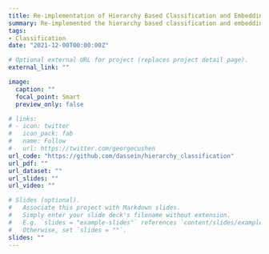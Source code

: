 ```yaml
---
title: Re-implementation of Hierarchy Based Classification and Embedding Method
summary: Re-implemented the hierarchy based classification and embedding method for encoding of categories to decrease average hierarchical distance at top 1 by 3%, and that at top 5 by 10% on our [VIPER-FoodNet dataset](https://lorenz.ecn.purdue.edu/~vfn/) with 82 food categories, 15 thousand images.
tags:
- Classification
date: "2021-12-00T00:00:00Z"

# Optional external URL for project (replaces project detail page).
external_link: ""

image:
  caption: ""
  focal_point: Smart
  preview_only: false

# links:
# - icon: twitter
#   icon_pack: fab
#   name: Follow
#   url: https://twitter.com/georgecushen
url_code: "https://github.com/dassein/hierarchy_classification"
url_pdf: ""
url_dataset: ""
url_slides: ""
url_video: ""

# Slides (optional).
#   Associate this project with Markdown slides.
#   Simply enter your slide deck's filename without extension.
#   E.g. `slides = "example-slides"` references `content/slides/example-slides.md`.
#   Otherwise, set `slides = ""`.
slides: ""
---
```



